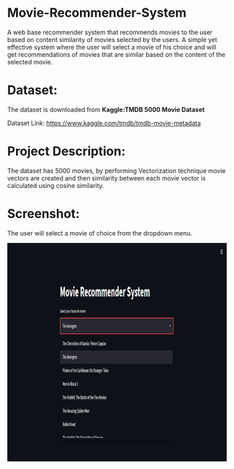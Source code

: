# Movie-Recommender-System
A web base recommender system that recommends movies to the user based on content similarity of movies selected by the users. A simple yet effective system where the
user will select a movie of his choice and will get recommendations of movies that are similar based on the content of the selected movie.

# Dataset:
The dataset is downloaded from **Kaggle:TMDB 5000 Movie Dataset**

Dataset Link: https://www.kaggle.com/tmdb/tmdb-movie-metadata

# Project Description:
The dataset has 5000 movies, by performing Vectorization technique movie vectors are created and then similarity between each movie vector is calculated using cosine similarity.
# Screenshot:
The user will select a movie of choice from the dropdown menu.

<img src="Images/choose.PNG" height="500">
